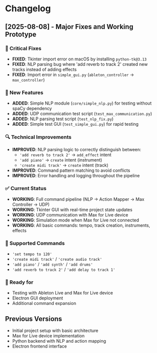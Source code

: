 # Changelog

## [2025-08-08] - Major Fixes and Working Prototype

### 🔧 Critical Fixes
- **FIXED**: Tkinter import error on macOS by installing `python-tk@3.13`
- **FIXED**: NLP parsing bug where 'add reverb to track 2' created new tracks instead of adding effects
- **FIXED**: Import error in `simple_gui.py` (`ableton_controller` → `max_controller`)

### 🎯 New Features
- **ADDED**: Simple NLP module (`core/simple_nlp.py`) for testing without spaCy dependency
- **ADDED**: UDP communication test script (`test_max_communication.py`)
- **ADDED**: NLP parsing test script (`test_nlp_fix.py`)
- **ADDED**: Simple test GUI (`test_simple_gui.py`) for rapid testing

### 🔍 Technical Improvements
- **IMPROVED**: NLP parsing logic to correctly distinguish between:
  - `'add reverb to track 2'` → `add_effect` intent
  - `'add piano'` → `create` intent (instrument)
  - `'create midi track'` → `create` intent (track)
- **IMPROVED**: Command pattern matching to avoid conflicts
- **IMPROVED**: Error handling and logging throughout the pipeline

### ✅ Current Status
- **WORKING**: Full command pipeline (NLP → Action Mapper → Max Controller → UDP)
- **WORKING**: Tkinter GUI with real-time project state updates
- **WORKING**: UDP communication with Max for Live device
- **WORKING**: Simulation mode when Max for Live not connected
- **WORKING**: All basic commands: tempo, track creation, instruments, effects

### 🎵 Supported Commands
- `'set tempo to 120'`
- `'create midi track'` / `'create audio track'`
- `'add piano'` / `'add synth'` / `'add drums'`
- `'add reverb to track 2'` / `'add delay to track 1'`

### 🚀 Ready for
- Testing with Ableton Live and Max for Live device
- Electron GUI deployment
- Additional command expansion

## Previous Versions
- Initial project setup with basic architecture
- Max for Live device implementation
- Python backend with NLP and action mapping
- Electron frontend interface
